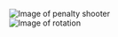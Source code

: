 ![Image of penalty shooter](https://github.com/marcelsawicki/Practice/blob/master/TypeScript/penalty-shooter/penalty-shooter.png)  
![Image of rotation](https://github.com/marcelsawicki/Practice/blob/master/TypeScript/penalty-shooter/rotation.png)  
